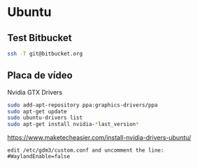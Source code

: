 # Ubuntu

## Test Bitbucket

```bash
ssh -T git@bitbucket.org
```

## Placa de vídeo

Nvidia GTX Drivers

```sh
sudo add-apt-repository ppa:graphics-drivers/ppa
sudo apt-get update
sudo ubuntu-drivers list
sudo apt-get install nvidia-*last_version*
```

<https://www.maketecheasier.com/install-nvidia-drivers-ubuntu/>

```text
edit /etc/gdm3/custom.conf and uncomment the line:
#WaylandEnable=false
```
